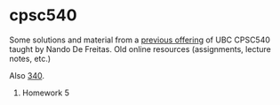 # cpsc540
Some solutions and material from a [previous offering](http://www.cs.ubc.ca/~nando/540-2013/) of UBC CPSC540 taught by Nando De Freitas. Old online resources (assignments, lecture notes, etc.)

Also [340](http://www.cs.ubc.ca/~nando/340-2012/).


1. Homework 5
